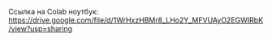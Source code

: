 Ссылка на Colab ноутбук: https://drive.google.com/file/d/1WrHxzHBMr8_LHo2Y_MFVUAyO2EGWIRbK/view?usp=sharing
